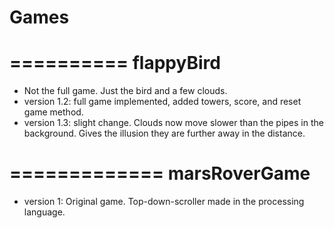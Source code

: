 Games
=====

==========
flappyBird
==========
   - Not the full game. Just the bird and a few clouds.
   - version 1.2: full game implemented, added towers, score, and reset game method. 
   - version 1.3: slight change. Clouds now move slower than the pipes in the background. Gives the illusion they are          further away in the distance.

=============
marsRoverGame
=============
   - version 1: Original game. Top-down-scroller made in the processing language. 
